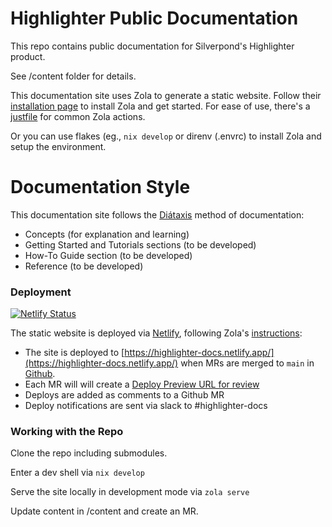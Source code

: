 # Highlighter Public Documentation

This repo contains public documentation for Silverpond's Highlighter product.

See /content folder for details.

This documentation site uses Zola to generate a static website. Follow their [installation page](https://www.getzola.org/documentation/getting-started/installation/) to install Zola and get started. For ease of use, there's a [justfile](https://github.com/casey/just) for common Zola actions.

Or you can use flakes (eg., `nix develop` or direnv (.envrc) to install Zola and setup the environment.

# Documentation Style

This documentation site follows the [Diátaxis](https://diataxis.fr/) method of documentation:
  * Concepts (for explanation and learning)
  * Getting Started and Tutorials sections (to be developed)
  * How-To Guide section (to be developed)
  * Reference (to be developed)

### Deployment
[![Netlify Status](https://api.netlify.com/api/v1/badges/9b184225-5c69-4c91-8c19-5c6104c96108/deploy-status)](https://app.netlify.com/sites/highlighter-docs/deploys)

The static website is deployed via [Netlify](https://netlify.app/), following Zola's [instructions](https://www.getzola.org/documentation/deployment/netlify/):
* The site is deployed to [https://highlighter-docs.netlify.app/](https://highlighter-docs.netlify.app/) when MRs are merged to `main` in [Github](https://github.com/silverpond/highlighter-docs).
* Each MR will will create a [Deploy Preview URL for review](https://docs.netlify.com/site-deploys/deploy-previews/)
* Deploys are added as comments to a Github MR
* Deploy notifications are sent via slack to #highlighter-docs

### Working with the Repo

Clone the repo including submodules.

Enter a dev shell via `nix develop`

Serve the site locally in development mode via `zola serve`

Update content in /content and create an MR.
